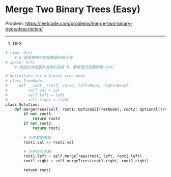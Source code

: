 Merge Two Binary Trees (Easy)
===

Problem: https://leetcode.com/problems/merge-two-binary-trees/description/

---

1. DFS
```python
# time: O(n)
    # n 是兩棵樹中節點數量的較小者
# space: O(h)
    # 遞迴的深度最多為樹的高度 h，最壞情況是鏈狀樹 O(n)

# Definition for a binary tree node.
# class TreeNode:
#     def __init__(self, val=0, left=None, right=None):
#         self.val = val
#         self.left = left
#         self.right = right
class Solution:
    def mergeTrees(self, root1: Optional[TreeNode], root2: Optional[TreeNode]) -> Optional[TreeNode]:
        if not root1:
            return root2
        if not root2:
            return root1
        
        # 合併當前節點
        root1.val += root2.val

        # 合併左右子樹
        root1.left = self.mergeTrees(root1.left, root2.left)
        root1.right = self.mergeTrees(root1.right, root2.right)

        return root1
```
